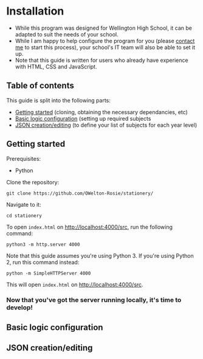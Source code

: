 # Installation
- While this program was designed for Wellington High School, it can be adapted to suit the needs of your school.
- While I am happy to help configure the program for you (please <a href="https://owelton-rosie.pages.dev/contact">contact me</a> to start this process), your school's IT team will also be able to set it up.
- Note that this guide is written for users who already have experience with HTML, CSS and JavaScript.

## Table of contents
This guide is split into the following parts:

- [Getting started]((https://github.com/OWelton-Rosie/stationery/blob/main/docs/INSTALLATION.md#getting-started)) (cloning, obtaining the necessary dependancies, etc)
- [Basic logic configuration](https://github.com/OWelton-Rosie/stationery/blob/main/docs/INSTALLATION.md#basic-logic-configuration) (setting up required subjects
- [JSON creation/editing](https://github.com/OWelton-Rosie/stationery/blob/main/docs/INSTALLATION.md#json-creationediting) (to define your list of subjects for each year level)

## Getting started
Prerequisites:
- Python 

Clone the repository:
```
git clone https://github.com/OWelton-Rosie/stationery/
```

Navigate to it:
```
cd stationery
```

To open `index.html` on [http://localhost:4000/src](http://localhost:4000/src/), run the following command:
```
python3 -m http.server 4000
```

Note that this guide assumes you're using Python 3. If you're using Python 2, run this command instead:
```
python -m SimpleHTTPServer 4000 
```
This will open `index.html` on [http://localhost:4000/src](http://localhost:4000/src/).

### Now that you've got the server running locally, it's time to develop!

## Basic logic configuration
## JSON creation/editing


